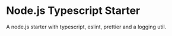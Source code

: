 # Node.js Typescript Starter

A node.js starter with typescript, eslint, prettier and a logging util.
